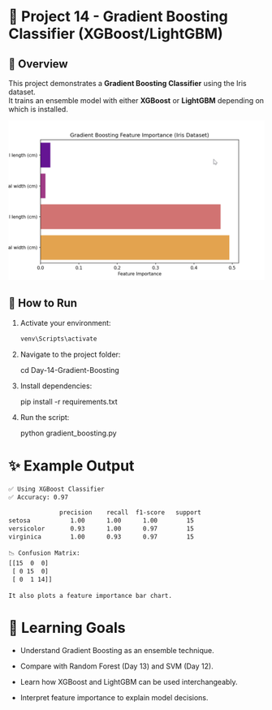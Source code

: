 # 🚀 Project 14 - Gradient Boosting Classifier (XGBoost/LightGBM)

## 📌 Overview
This project demonstrates a **Gradient Boosting Classifier** using the Iris dataset.  
It trains an ensemble model with either **XGBoost** or **LightGBM** depending on which is installed.

![alt text](image.png)

## 🚀 How to Run
1. Activate your environment:
   ```bash
   venv\Scripts\activate

2. Navigate to the project folder:

    cd Day-14-Gradient-Boosting


3. Install dependencies:

    pip install -r requirements.txt

4. Run the script:

    python gradient_boosting.py

# ✨ Example Output

    ✅ Using XGBoost Classifier
    ✅ Accuracy: 0.97

```📊 Classification Report:
              precision    recall  f1-score   support
setosa           1.00      1.00      1.00        15
versicolor       0.93      1.00      0.97        15
virginica        1.00      0.93      0.97        15

📉 Confusion Matrix:
[[15  0  0]
 [ 0 15  0]
 [ 0  1 14]]

It also plots a feature importance bar chart.
```

# 🧠 Learning Goals

- Understand Gradient Boosting as an ensemble technique.

- Compare with Random Forest (Day 13) and SVM (Day 12).

- Learn how XGBoost and LightGBM can be used interchangeably.

- Interpret feature importance to explain model decisions.